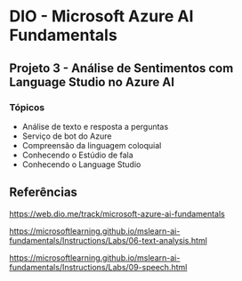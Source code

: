 # DIO - Microsoft Azure AI Fundamentals

## Projeto 3 - Análise de Sentimentos com Language Studio no Azure AI


### Tópicos
- Análise de texto e resposta a perguntas
- Serviço de bot do Azure
- Compreensão da linguagem coloquial
- Conhecendo o Estúdio de fala
- Conhecendo o Language Studio


## Referências
https://web.dio.me/track/microsoft-azure-ai-fundamentals

https://microsoftlearning.github.io/mslearn-ai-fundamentals/Instructions/Labs/06-text-analysis.html

https://microsoftlearning.github.io/mslearn-ai-fundamentals/Instructions/Labs/09-speech.html